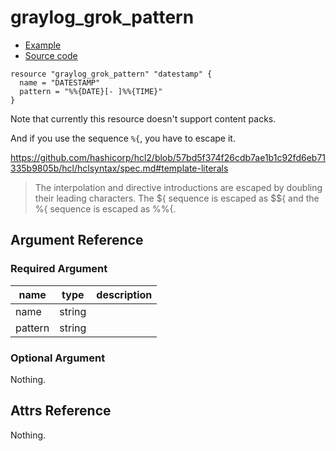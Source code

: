 # graylog_grok_pattern

* [Example](../../examples/v0.12/grok_pattern.tf)
* [Source code](../../graylog/terraform/resource_grok_pattern.go)

```hcl
resource "graylog_grok_pattern" "datestamp" {
  name = "DATESTAMP"
  pattern = "%%{DATE}[- ]%%{TIME}"
}
```

Note that currently this resource doesn't support content packs.

And if you use the sequence `%{`, you have to escape it.

https://github.com/hashicorp/hcl2/blob/57bd5f374f26cdb7ae1b1c92fd6eb71335b9805b/hcl/hclsyntax/spec.md#template-literals

> The interpolation and directive introductions are escaped by doubling their leading characters.
> The ${ sequence is escaped as $${ and the %{ sequence is escaped as %%{.

## Argument Reference

### Required Argument

name | type | description
--- | --- | ---
name | string |
pattern | string |

### Optional Argument

Nothing.

## Attrs Reference

Nothing.
